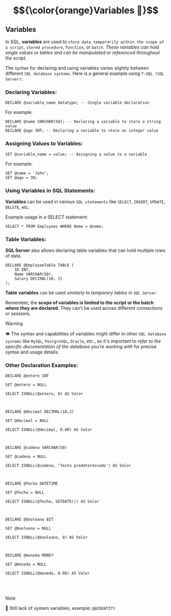 # $${\color{orange}Variables 🤹}$$

## Variables

In SQL, **variables** are used to `store data temporarily within the scope of a script`, `stored procedure`, `function`, or `batch`. *These variables can hold single values or tables and can be manipulated or referenced throughout the script*.

The syntax for declaring and using variables varies slightly between different `SQL database systems`. Here is a general example using `T-SQL (SQL Server)`:

### Declaring Variables:

    DECLARE @variable_name datatype; -- Single variable declaration

For example:

    DECLARE @name VARCHAR(50); -- Declaring a variable to store a string value
    DECLARE @age INT; -- Declaring a variable to store an integer value

### Assigning Values to Variables:

    SET @variable_name = value; -- Assigning a value to a variable

For example:

    SET @name = 'John';
    SET @age = 30;

### Using Variables in SQL Statements:

**Variables** can be used in various `SQL statements` like `SELECT`, `INSERT`, `UPDATE`, `DELETE`, etc.

Example usage in a SELECT statement:

    SELECT * FROM Employees WHERE Name = @name;

### Table Variables:

**SQL Server** also allows declaring table variables that can hold multiple rows of data.

    DECLARE @EmployeeTable TABLE (
        ID INT,
        Name VARCHAR(50),
        Salary DECIMAL(10, 2)
    );

**Table variables** can be used *similarly to temporary tables in `SQL Server`*.

Remember, the **scope of variables is limited to the script or the batch where they are declared**. They can't be used across different connections or sessions.

> [!WARNING]
> 👁️
> The syntax and capabilities of variables might differ in other `SQL database systems` like `MySQL`, `PostgreSQL`, `Oracle`, etc., so it's important to *refer to the specific documentation of the database you're working with* for precise syntax and usage details.

### Other Declaration Examples:

    DECLARE @entero INT

    SET @entero = NULL

    SELECT ISNULL(@entero, 0) AS Valor



    DECLARE @decimal DECIMAL(10,2)

    SET @decimal = NULL

    SELECT ISNULL(@decimal, 0.00) AS Valor



    DECLARE @cadena VARCHAR(50)

    SET @cadena = NULL

    SELECT ISNULL(@cadena, 'Texto predeterminado') AS Valor



    DECLARE @fecha DATETIME

    SET @fecha = NULL

    SELECT ISNULL(@fecha, GETDATE()) AS Valor



    DECLARE @booleano BIT

    SET @booleano = NULL

    SELECT ISNULL(@booleano, 0) AS Valor



    DECLARE @moneda MONEY

    SET @moneda = NULL

    SELECT ISNULL(@moneda, 0.00) AS Valor

<br><br>

> [!NOTE]
> 📝
> Still lack of system variables, example: `@@IDENTITY`.
